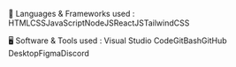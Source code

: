 🧰 Languages & Frameworks used :
HTMLCSSJavaScriptNodeJSReactJSTailwindCSS



🖥️ Software & Tools used :
Visual Studio CodeGitBashGitHub DesktopFigmaDiscord

